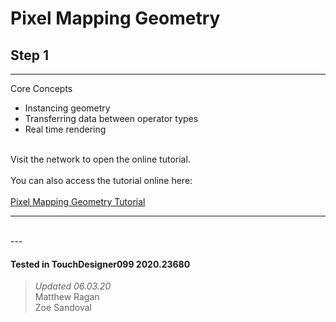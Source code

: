 <!DOCTYPE html>
<html>
<head>    
    <link rel="stylesheet" href="../../../assets/styles.css">
</head>
<body>

<h1>Pixel Mapping Geometry</h1>
<h2>Step 1</h2>
<hr>
<p>
Core Concepts
<ul>
    <li>Instancing geometry</li>
    <li>Transferring data between operator types</li>
    <li>Real time rendering</li>
</ul>

<br>
Visit the network to open the online tutorial.<br><br>
You can also access the tutorial online here:<br><br>
<a href="http://matthewragan.com/2015/08/18/advanced-instancing-pixel-mapping-geometry-touchdesigner/">Pixel Mapping Geometry Tutorial</a>
</p> 

<hr>
<br>
---

#### Tested in TouchDesigner099 2020.23680 
>*Updated 06.03.20*  
Matthew Ragan  
Zoe Sandoval  